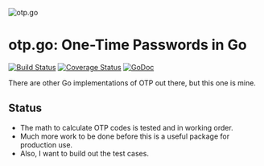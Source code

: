![otp.go](https://raw.githubusercontent.com/tristanwietsma/otp.go/master/artwork/otp.png)

# otp.go: One-Time Passwords in Go

[![Build Status](https://travis-ci.org/tristanwietsma/otp.go.svg)](https://travis-ci.org/tristanwietsma/otp.go) [![Coverage Status](https://img.shields.io/coveralls/tristanwietsma/otp.go.svg)](https://coveralls.io/r/tristanwietsma/otp.go) [![GoDoc](https://godoc.org/github.com/tristanwietsma/otp.go?status.svg)](https://godoc.org/github.com/tristanwietsma/otp.go)

There are other Go implementations of OTP out there, but this one is mine.

## Status

- The math to calculate OTP codes is tested and in working order.
- Much more work to be done before this is a useful package for production use.
- Also, I want to build out the test cases.
